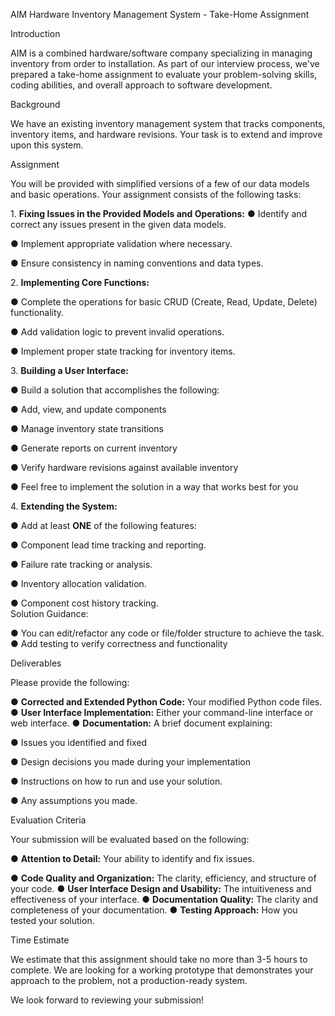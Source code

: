AIM Hardware Inventory Management System \- Take-Home Assignment 

Introduction 

AIM is a combined hardware/software company specializing in managing inventory from order to installation. As part of our interview process, we've prepared a take-home assignment to evaluate your problem-solving skills, coding abilities, and overall approach to software development. 

Background 

We have an existing inventory management system that tracks components, inventory items, and hardware revisions. Your task is to extend and improve upon this system. 

Assignment 

You will be provided with simplified versions of a few of our data models and basic operations. Your assignment consists of the following tasks: 

1\. **Fixing Issues in the Provided Models and Operations:** 
● Identify and correct any issues present in the given data models. 

● Implement appropriate validation where necessary. 

● Ensure consistency in naming conventions and data types. 

2\. **Implementing Core Functions:** 

● Complete the operations for basic CRUD (Create, Read, Update, Delete) functionality. 

● Add validation logic to prevent invalid operations. 

● Implement proper state tracking for inventory items. 

3\. **Building a User Interface:** 

● Build a solution that accomplishes the following: 

● Add, view, and update components 

● Manage inventory state transitions 

● Generate reports on current inventory 

● Verify hardware revisions against available inventory 

● Feel free to implement the solution in a way that works best for you 

4\. **Extending the System:** 

● Add at least **ONE** of the following features: 

● Component lead time tracking and reporting. 

● Failure rate tracking or analysis. 

● Inventory allocation validation. 

● Component cost history tracking.  
Solution Guidance: 

● You can edit/refactor any code or file/folder structure to achieve the task. ● Add testing to verify correctness and functionality 

Deliverables 

Please provide the following: 

● **Corrected and Extended Python Code:** Your modified Python code files. ● **User Interface Implementation:** Either your command-line interface or web interface. ● **Documentation:** A brief document explaining: 

● Issues you identified and fixed 

● Design decisions you made during your implementation 

● Instructions on how to run and use your solution. 

● Any assumptions you made. 

Evaluation Criteria 

Your submission will be evaluated based on the following: 

● **Attention to Detail:** Your ability to identify and fix issues. 

● **Code Quality and Organization:** The clarity, efficiency, and structure of your code. ● **User Interface Design and Usability:** The intuitiveness and effectiveness of your interface. ● **Documentation Quality:** The clarity and completeness of your documentation. ● **Testing Approach:** How you tested your solution. 

Time Estimate 

We estimate that this assignment should take no more than 3-5 hours to complete. We are looking for a working prototype that demonstrates your approach to the problem, not a production-ready system. 

We look forward to reviewing your submission\! 
